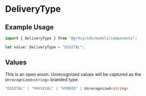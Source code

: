 # DeliveryType

## Example Usage

```typescript
import { DeliveryType } from "@gr4vy/sdk/models/components";

let value: DeliveryType = "DIGITAL";
```

## Values

This is an open enum. Unrecognized values will be captured as the `Unrecognized<string>` branded type.

```typescript
"DIGITAL" | "PHYSICAL" | "HYBRID" | Unrecognized<string>
```